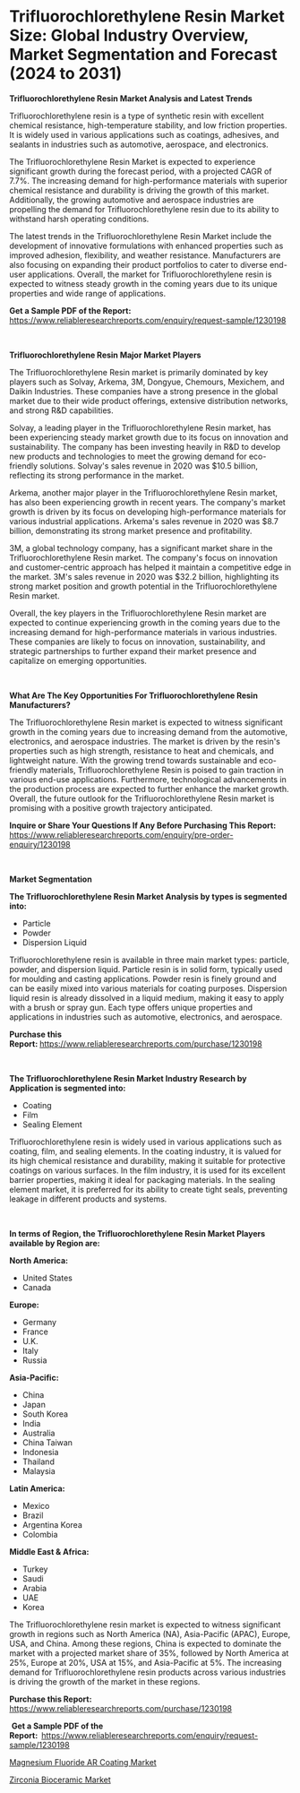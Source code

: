 <p><h1>Trifluorochlorethylene Resin Market Size: Global Industry Overview, Market Segmentation and Forecast (2024 to 2031)</h1></p><p><strong>Trifluorochlorethylene Resin Market Analysis and Latest Trends</strong></p>
<p><p>Trifluorochlorethylene resin is a type of synthetic resin with excellent chemical resistance, high-temperature stability, and low friction properties. It is widely used in various applications such as coatings, adhesives, and sealants in industries such as automotive, aerospace, and electronics.</p><p>The Trifluorochlorethylene Resin Market is expected to experience significant growth during the forecast period, with a projected CAGR of 7.7%. The increasing demand for high-performance materials with superior chemical resistance and durability is driving the growth of this market. Additionally, the growing automotive and aerospace industries are propelling the demand for Trifluorochlorethylene resin due to its ability to withstand harsh operating conditions.</p><p>The latest trends in the Trifluorochlorethylene Resin Market include the development of innovative formulations with enhanced properties such as improved adhesion, flexibility, and weather resistance. Manufacturers are also focusing on expanding their product portfolios to cater to diverse end-user applications. Overall, the market for Trifluorochlorethylene resin is expected to witness steady growth in the coming years due to its unique properties and wide range of applications.</p></p>
<p><strong>Get a Sample PDF of the Report:&nbsp;</strong> <a href="https://www.reliableresearchreports.com/enquiry/request-sample/1230198">https://www.reliableresearchreports.com/enquiry/request-sample/1230198</a></p>
<p>&nbsp;</p>
<p><strong>Trifluorochlorethylene Resin Major Market Players</strong></p>
<p><p>The Trifluorochlorethylene Resin market is primarily dominated by key players such as Solvay, Arkema, 3M, Dongyue, Chemours, Mexichem, and Daikin Industries. These companies have a strong presence in the global market due to their wide product offerings, extensive distribution networks, and strong R&D capabilities.</p><p>Solvay, a leading player in the Trifluorochlorethylene Resin market, has been experiencing steady market growth due to its focus on innovation and sustainability. The company has been investing heavily in R&D to develop new products and technologies to meet the growing demand for eco-friendly solutions. Solvay's sales revenue in 2020 was $10.5 billion, reflecting its strong performance in the market.</p><p>Arkema, another major player in the Trifluorochlorethylene Resin market, has also been experiencing growth in recent years. The company's market growth is driven by its focus on developing high-performance materials for various industrial applications. Arkema's sales revenue in 2020 was $8.7 billion, demonstrating its strong market presence and profitability.</p><p>3M, a global technology company, has a significant market share in the Trifluorochlorethylene Resin market. The company's focus on innovation and customer-centric approach has helped it maintain a competitive edge in the market. 3M's sales revenue in 2020 was $32.2 billion, highlighting its strong market position and growth potential in the Trifluorochlorethylene Resin market.</p><p>Overall, the key players in the Trifluorochlorethylene Resin market are expected to continue experiencing growth in the coming years due to the increasing demand for high-performance materials in various industries. These companies are likely to focus on innovation, sustainability, and strategic partnerships to further expand their market presence and capitalize on emerging opportunities.</p></p>
<p>&nbsp;</p>
<p><strong>What Are The Key Opportunities For Trifluorochlorethylene Resin Manufacturers?</strong></p>
<p><p>The Trifluorochlorethylene Resin market is expected to witness significant growth in the coming years due to increasing demand from the automotive, electronics, and aerospace industries. The market is driven by the resin's properties such as high strength, resistance to heat and chemicals, and lightweight nature. With the growing trend towards sustainable and eco-friendly materials, Trifluorochlorethylene Resin is poised to gain traction in various end-use applications. Furthermore, technological advancements in the production process are expected to further enhance the market growth. Overall, the future outlook for the Trifluorochlorethylene Resin market is promising with a positive growth trajectory anticipated.</p></p>
<p><strong>Inquire or Share Your Questions If Any Before Purchasing This Report:</strong> <a href="https://www.reliableresearchreports.com/enquiry/pre-order-enquiry/1230198">https://www.reliableresearchreports.com/enquiry/pre-order-enquiry/1230198</a></p>
<p>&nbsp;</p>
<p><strong>Market Segmentation</strong></p>
<p><strong>The Trifluorochlorethylene Resin Market Analysis by types is segmented into:</strong></p>
<p><ul><li>Particle</li><li>Powder</li><li>Dispersion Liquid</li></ul></p>
<p><p>Trifluorochlorethylene resin is available in three main market types: particle, powder, and dispersion liquid. Particle resin is in solid form, typically used for moulding and casting applications. Powder resin is finely ground and can be easily mixed into various materials for coating purposes. Dispersion liquid resin is already dissolved in a liquid medium, making it easy to apply with a brush or spray gun. Each type offers unique properties and applications in industries such as automotive, electronics, and aerospace.</p></p>
<p><strong>Purchase this Report:&nbsp;</strong><a href="https://www.reliableresearchreports.com/purchase/1230198">https://www.reliableresearchreports.com/purchase/1230198</a></p>
<p>&nbsp;</p>
<p><strong>The Trifluorochlorethylene Resin Market Industry Research by Application is segmented into:</strong></p>
<p><ul><li>Coating</li><li>Film</li><li>Sealing Element</li></ul></p>
<p><p>Trifluorochlorethylene resin is widely used in various applications such as coating, film, and sealing elements. In the coating industry, it is valued for its high chemical resistance and durability, making it suitable for protective coatings on various surfaces. In the film industry, it is used for its excellent barrier properties, making it ideal for packaging materials. In the sealing element market, it is preferred for its ability to create tight seals, preventing leakage in different products and systems.</p></p>
<p>&nbsp;</p>
<p><strong>In terms of Region, the Trifluorochlorethylene Resin Market Players available by Region are:</strong></p>
<p>
    <p> <strong> North America: </strong>
        <ul>
            <li>United States</li>
            <li>Canada</li>
        </ul>
        </p> 
    <p> <strong> Europe: </strong>
        <ul>
            <li>Germany</li>
            <li>France</li>
            <li>U.K.</li>
            <li>Italy</li>
            <li>Russia</li>
        </ul>
        </p> 
    <p> <strong> Asia-Pacific: </strong>
        <ul>
            <li>China</li>
            <li>Japan</li>
            <li>South Korea</li>
            <li>India</li>
            <li>Australia</li>
            <li>China Taiwan</li>
            <li>Indonesia</li>
            <li>Thailand</li>
            <li>Malaysia</li>
        </ul>
        </p> 
    <p> <strong> Latin America: </strong>
        <ul>
            <li>Mexico</li>
            <li>Brazil</li>
            <li>Argentina Korea</li>
            <li>Colombia</li>
        </ul>
        </p> 
    <p> <strong> Middle East & Africa: </strong>
        <ul>
            <li>Turkey</li>
            <li>Saudi</li>
            <li>Arabia</li>
            <li>UAE</li>
            <li>Korea</li>
        </ul>
    </p>
    </p>
<p><p>The Trifluorochlorethylene resin market is expected to witness significant growth in regions such as North America (NA), Asia-Pacific (APAC), Europe, USA, and China. Among these regions, China is expected to dominate the market with a projected market share of 35%, followed by North America at 25%, Europe at 20%, USA at 15%, and Asia-Pacific at 5%. The increasing demand for Trifluorochlorethylene resin products across various industries is driving the growth of the market in these regions.</p></p>
<p><strong>Purchase this Report: </strong><a href="https://www.reliableresearchreports.com/purchase/1230198">https://www.reliableresearchreports.com/purchase/1230198</a></p>
<p>&nbsp;<strong>Get a Sample PDF of the Report:&nbsp;&nbsp;</strong><a href="https://www.reliableresearchreports.com/enquiry/request-sample/1230198">https://www.reliableresearchreports.com/enquiry/request-sample/1230198</a></p>
<p><strong></strong></p>
<p><p><a href="https://summer-dogwood-3e9.notion.site/Decoding-the-Magnesium-Fluoride-AR-Coating-Market-A-Deep-Dive-into-the-Latest-Market-Trends-Market-0fa8c46b3f3545019359b52b5687d3fd">Magnesium Fluoride AR Coating Market</a></p><p><a href="https://github.com/Sherrillcrooksxa8i18ucf2m/Market-Research-Report-List-1/blob/main/zirconia-bioceramic-market.md">Zirconia Bioceramic Market</a></p></p>